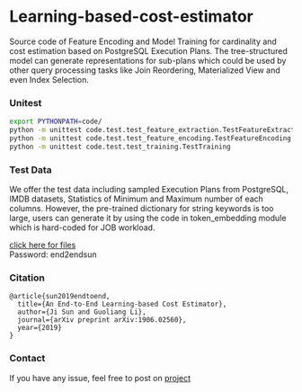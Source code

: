 # Learning-based-cost-estimator

Source code of Feature Encoding and Model Training for cardinality and cost estimation based on PostgreSQL Execution Plans.
The tree-structured model can generate representations for sub-plans which could be used by other query processing tasks like Join Reordering,
Materialized View and even Index Selection.

### Unitest
```bash
export PYTHONPATH=code/
python -m unittest code.test.test_feature_extraction.TestFeatureExtraction
python -m unittest code.test.test_feature_encoding.TestFeatureEncoding
python -m unittest code.test.test_training.TestTraining
```

### Test Data
We offer the test data including sampled Execution Plans from PostgreSQL,
IMDB datasets, Statistics of Minimum and Maximum number of each columns.
However, the pre-trained dictionary for string keywords is too large,
users can generate it by using the code in token_embedding
module which is hard-coded for JOB workload. 

[click here for files](https://cloud.tsinghua.edu.cn/f/930a0ab8546b407a826b/?dl=1)  
Password: end2endsun

### Citation
```
@article{sun2019endtoend,
  title={An End-to-End Learning-based Cost Estimator},
  author={Ji Sun and Guoliang Li},
  journal={arXiv preprint arXiv:1906.02560},
  year={2019}
}
```

### Contact
If you have any issue, feel free to post on [project](https://github.com/greatji/Learning-based-cost-estimator)
